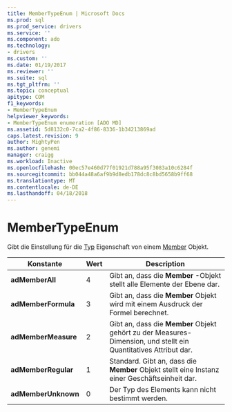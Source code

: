 ```yaml
---
title: MemberTypeEnum | Microsoft Docs
ms.prod: sql
ms.prod_service: drivers
ms.service: ''
ms.component: ado
ms.technology:
- drivers
ms.custom: ''
ms.date: 01/19/2017
ms.reviewer: ''
ms.suite: sql
ms.tgt_pltfrm: ''
ms.topic: conceptual
apitype: COM
f1_keywords:
- MemberTypeEnum
helpviewer_keywords:
- MemberTypeEnum enumeration [ADO MD]
ms.assetid: 5d8132c0-7ca2-4f86-8336-1b34213869ad
caps.latest.revision: 9
author: MightyPen
ms.author: genemi
manager: craigg
ms.workload: Inactive
ms.openlocfilehash: 00ec57e460d77f01921d788a95f3083a10c6284f
ms.sourcegitcommit: bb044a48a6af9b9d8edb178dc8c8bd5658b9ff68
ms.translationtype: MT
ms.contentlocale: de-DE
ms.lasthandoff: 04/18/2018
---
```

# <a name="membertypeenum"></a>MemberTypeEnum
Gibt die Einstellung für die [Typ](../../../ado/reference/ado-md-api/type-property-ado-md.md) Eigenschaft von einem [Member](../../../ado/reference/ado-md-api/member-object-ado-md.md) Objekt.  
  
|Konstante|Wert|Description|  
|--------------|-----------|-----------------|  
|**adMemberAll**|4|Gibt an, dass die **Member** -Objekt stellt alle Elemente der Ebene dar.|  
|**adMemberFormula**|3|Gibt an, dass die **Member** Objekt wird mit einem Ausdruck der Formel berechnet.|  
|**adMemberMeasure**|2|Gibt an, dass die **Member** Objekt gehört zu der Measures-Dimension, und stellt ein Quantitatives Attribut dar.|  
|**adMemberRegular**|1|Standard. Gibt an, dass die **Member** Objekt stellt eine Instanz einer Geschäftseinheit dar.|  
|**adMemberUnknown**|0|Der Typ des Elements kann nicht bestimmt werden.|
